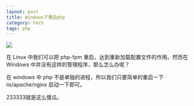 ```yaml
---
layout: post
title: Windows下重启php
category: tech
tags: php
---
```

![](https://cdn.kelu.org/blog/tags/php.jpg)

在 Linux 中我们可以把 php-fpm 重启，达到重新加载配置文件的作用。然而在 Windows 中并没有这样的管理程序，那么怎么办呢？

在 windows 中 php 不是单独的进程，所以我们只要简单的重启一下 iis/apache/nginx 启动一下即可。

233333就是这么傻瓜。

